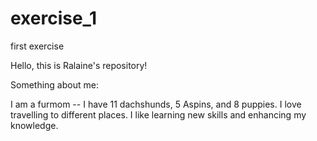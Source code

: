 # exercise_1
first exercise 

Hello, this is Ralaine's repository!

Something about me:

I am a furmom -- I have 11 dachshunds, 5 Aspins, and 8 puppies.
I love travelling to different places.
I like learning new skills and enhancing my knowledge. 